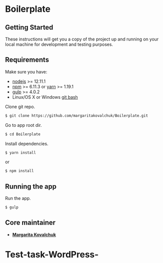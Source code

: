 # Boilerplate
## Getting Started
These instructions will get you a copy of the project up and running on your local machine for development and 
testing purposes.
## Requirements

Make sure you have:
* [nodejs](https://nodejs.org) >= 12.11.1
* [npm](https://docs.npmjs.com/) >= 6.11.3 or [yarn](https://yarnpkg.com) >= 1.19.1
* [gulp](https://gulpjs.com/) >= 4.0.2
* Linux/OS X or Windows [git bash](https://git-scm.com/downloads)

Clone git repo.
```bash
$ git clone https://github.com/margaritakovalchuk/Boilerplate.git
```

Go to app root dir.
```bash
$ cd Boilerplate
```

Install dependencies.
```bash
$ yarn install
```
or
```bash
$ npm install
```
## Running the app

Run the app.
```bash
$ gulp
```
## Core maintainer

* [**Margarita Kovalchuk**](https://github.com/margaritakovalchuk)
# Test-task-WordPress-
